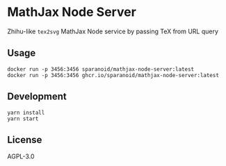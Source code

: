 # MathJax Node Server

Zhihu-like `tex2svg` MathJax Node service by passing TeX from URL query

## Usage

```
docker run -p 3456:3456 sparanoid/mathjax-node-server:latest
docker run -p 3456:3456 ghcr.io/sparanoid/mathjax-node-server:latest
```

## Development

```
yarn install
yarn start
```

## License

AGPL-3.0
